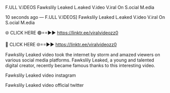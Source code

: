 F.ULL V.IDEOS Fawkslily Leaked L.eaked V.ideo V.iral On S.ocial M.edia

10 seconds ago — F.ULL V.IDEOS] Fawkslily Leaked L.eaked V.ideo V.iral On S.ocial M.edia

🌐 CLICK HERE 🟢==►► https://linktr.ee/viralvideozz0

🔴 CLICK HERE 🌐==►► https://linktr.ee/viralvideozz0

Fawkslily Leaked video took the internet by storm and amazed viewers on various social media platforms. Fawkslily Leaked, a young and talented digital creator, recently became famous thanks to this interesting video.

Fawkslily Leaked video instagram

Fawkslily Leaked video official twitter